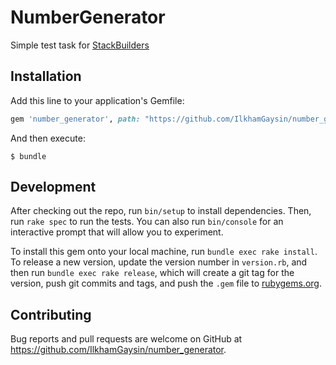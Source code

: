 # NumberGenerator

Simple test task for [StackBuilders](https://www.stackbuilders.com)

## Installation

Add this line to your application's Gemfile:

```ruby
gem 'number_generator', path: "https://github.com/IlkhamGaysin/number_generator"
```

And then execute:

    $ bundle


## Development

After checking out the repo, run `bin/setup` to install dependencies. Then, run `rake spec` to run the tests. You can also run `bin/console` for an interactive prompt that will allow you to experiment.

To install this gem onto your local machine, run `bundle exec rake install`. To release a new version, update the version number in `version.rb`, and then run `bundle exec rake release`, which will create a git tag for the version, push git commits and tags, and push the `.gem` file to [rubygems.org](https://rubygems.org).

## Contributing

Bug reports and pull requests are welcome on GitHub at https://github.com/IlkhamGaysin/number_generator.


